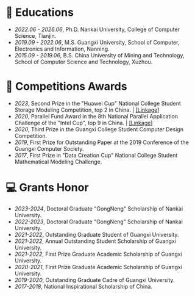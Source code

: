 
# 📖 Educations
- *2022.06 - 2026.06*, Ph.D. Nankai University, College of Computer Science, Tianjin.
- *2019.09 - 2022.06*, M.S.  Guangxi University, School of Computer, Electronics and Information, Nanning.
- *2015.09 - 2019.06*, B.S.  China University of Mining and Technology, School of Computer Science and Technology, Xuzhou.

# 💬 Competitions Awards
- *2023*, Second Prize in the "Huawei Cup" National College Student Storage Modeling Competition, top 2 in China. \| [\[Linkage\]](https://news.nankai.edu.cn/zhxw/system/2023/04/08/030055307.shtml)
- *2020*, Parallel Fund Award in the 8th National Parallel Application Challenge of the "Intel Cup", top 9 in China. \| [\[Linkage\]](https://www.sohu.com/a/423638908_333359)
- *2020*, Third Prize in the Guangxi College Student Computer Design Competition.
- *2019*, First Prize for Outstanding Paper at the 2019 Conference of the Guangxi Computer Society.
- *2017*, First Prize in "Data Creation Cup" National College Student Mathematical Modeling Challenge.

# 💻 Grants Honor
- *2023-2024*, Doctoral Graduate "GongNeng" Scholarship of Nankai University.
- *2022-2023*, Doctoral Graduate "GongNeng" Scholarship of Nankai University.
- *2021-2022*, Outstanding Graduate Student of Guangxi University.
- *2021-2022*, Annual Outstanding Student Scholarship of Guangxi University.
- *2021-2022*, First Prize Graduate Academic Scholarship of Guangxi University.
- *2020-2021*, First Prize Graduate Academic Scholarship of Guangxi University.
- *2019-2020*, Outstanding Graduate Cadre of Guangxi University.
- *2017-2018*, National Inspirational Scholarship of China.
